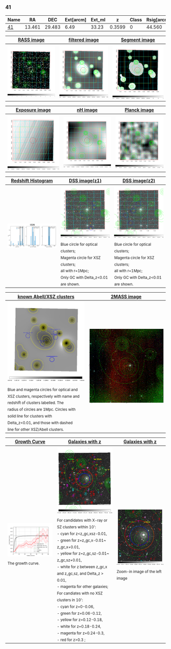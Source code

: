 <div STYLE="page-break-after: always;"></div>

### 41

|Name          |RA          |DEC      | Ext[arcm] | Ext_ml | z    | Class| Rsig[arcmin] | CRsig[c/s] | CR500[c/s] | R500[Mpc] |L500[erg/s]|F500[erg/s/cm^2]| M500[Msun]|Tx[keV]|beta|GC(XSZ,Delta_z<0.01)| GC(OPT,Delta_z<0.01)|GC|alias|
|--------------|------------|------------|---|---|-----------|--------|------|------|----|----|----|----|----|----|----|----|----|----|---|
|[41](script/41.md)     | 13.461       | 29.483       | 6.49    | 33.23   | 0.3599 | 0   | 44.560 |0.238 |0.208 |1.429 |1.762e+45 |4.002e-12 |1.209e+15 |11.256 |0.366 |-, |-, |-, |t326|

|[RASS image](../image/41/41_img.pdf)|[filtered image](../image/41/41_fil.pdf)|[Segment image](../image/41/41_seg.pdf)|
|-------------------|--------------------|-------------------|
| <img src="../image/41/41_img.png" width="300">  | <img src="../image/41/41_fil.png" width="300">   | <img src="../image/41/41_seg.png" width="300">  |

|[Exposure image](../image/41/41_mex.pdf)| [nH image](../image/41/41_nh.pdf)| [Planck image](../image/41/41_p.pdf)|
|-------------------|--------------------|-------------------|
|<img src="../image/41/41_mex.png" width="300">   | <img src="../image/41/41_nh.png" width="300">    | <img src="../image/41/41_p.png" width="300"> |

|[Redshift Histogram](../image/41/41_zg.pdf) | [DSS image(z1)](../image/41/41_dss_z1.pdf)      |  [DSS image(z2)](../image/41/41_dss_z2.pdf)    |
|-------------------|--------------------|-------------------|
|<img src="../image/41/41_zg.png" width="300"> |<img src="../image/41/41_dss_z1.png" width="300"> <sub><br>Blue circle for optical clusters; <br>Magenta circle for XSZ clusters; <br>all with r=1Mpc; <br>Only GC with Delta_z<0.01 are shown. </sub>| <img src="../image/41/41_dss_z2.png" width="300"><sub><br>Blue circle for optical clusters; <br>Magenta circle for XSZ clusters; <br>all with r=1Mpc; <br>Only GC with Delta_z<0.01 are shown. </sub> |

|[known Abell/XSZ clusters](../image/41/41_m.pdf) | [2MASS image](../image/41/41_2mass.pdf)      |
|-------------------|-------------------|
|<img src=../image/41/41_m.png width="300"> <sub><br>Blue and magenta circles for optical and <br>XSZ clusters, respectively with name and <br>redshift of clusters labelled. The <br>radius of circles are 1Mpc. Circles with <br>solid line for clusters with <br>Delta_z<0.01, and those with dashed <br>line for other XSZ/Abell clusters.        </sub>|<img src="../image/41/41_2mass.png" width="300">  |

|[Growth Curve](../image/41/41_gca_all.png) |[Galaxies with z](../image/41/41_opt_ned.pdf) |[Galaxies with z](../image/41/41_opt_ned_zoom.pdf) |
|-------------------|-------------------|-------------------|
| <img src="../image/41/41_gca_all.png" width="300"> <sub><br>The growth curve.</sub>| <img src=../image/41/41_opt_ned.png width="300"> <br><sub> For candidates with X-ray or SZ clusters within 10': <br> - cyan for z<z_gc,xsz-0.01, <br> - green for z=z_gc,x-0.01~ z_gc,x+0.01, <br> - yellow for z=z_gc,sz-0.01~ z_gc,sz+0.01, <br> - white for z between z_gc,x and z_gc,sz, and Delta_z > 0.01, <br> - magenta for other galaxies; <br>For candiates with no XSZ clusters in 10': <br> - cyan for z=0-0.06, <br> - green for z=0.06-0.12, <br> - yellow for z=0.12-0.18, <br> - white for z=0.18-0.24, <br> - magenta for z=0.24-0.3, <br> - red for z>0.3 ;  </sub>|<img src=../image/41/41_opt_ned_zoom.png width="300">  <br><sub> Zoom-in image of the left image</sub>|




